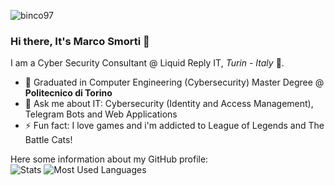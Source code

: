 <p align="left"> <img src="https://komarev.com/ghpvc/?username=GrayNeel&label=Profile%20views&color=0e75b6&style=flat" alt="binco97" /> </p>

### Hi there, It's Marco Smorti 👋

I am a Cyber Security Consultant @ Liquid Reply IT, *Turin - Italy* 🏫.
* 🏫 Graduated in Computer Engineering (Cybersecurity) Master Degree @ **Politecnico di Torino**
* 💬 Ask me about IT: Cybersecurity (Identity and Access Management), Telegram Bots and Web Applications
* ⚡ Fun fact: I love games and i'm addicted to League of Legends and The Battle Cats!


Here some information about my GitHub profile:  
![Stats](https://github-readme-stats.vercel.app/api?username=grayneel&count_private=true&show_icons=true&theme=react&hide=stars&hide_border=true&custom_title=Stats) ![Most Used Languages](https://github-readme-stats.vercel.app/api/top-langs/?username=GrayNeel&layout=compact&langs_count=8&theme=react&hide_border=true)
